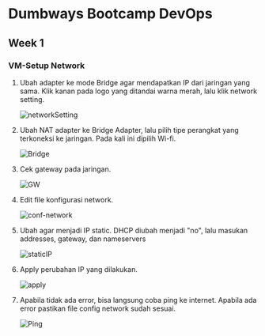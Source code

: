 # Dumbways Bootcamp DevOps
## Week 1
### VM-Setup Network

1. Ubah adapter ke mode Bridge agar mendapatkan IP dari jaringan yang sama. Klik kanan pada logo yang ditandai warna merah, lalu klik network setting.
    
    ![networkSetting]()

2. Ubah NAT adapter ke Bridge Adapter, lalu pilih tipe perangkat yang terkoneksi ke jaringan. Pada kali ini dipilih Wi-fi.
    
    ![Bridge]()

3. Cek gateway pada jaringan.
    
    ![GW]()

4. Edit file konfigurasi network.
    
    ![conf-network]()

5. Ubah agar menjadi IP static. DHCP diubah menjadi "no", lalu masukan addresses, gateway, dan nameservers
    
    ![staticIP]()

6. Apply perubahan IP yang dilakukan.
    
    ![apply]()

7. Apabila tidak ada error, bisa langsung coba ping ke internet. Apabila ada error pastikan file config network sudah sesuai.
    
    ![Ping]()

